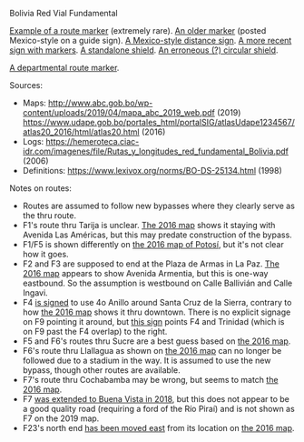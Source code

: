 Bolivia Red Vial Fundamental

[Example of a route marker](https://www.google.com/maps/@-16.309534,-67.9036088,3a,23.7y,66.58h,110.58t/data=!3m6!1e1!3m4!1sSQD1MTkuedefYSF_PGcVdw!2e0!7i13312!8i6656?entry=ttu) (extremely rare). [An older marker](https://www.google.com/maps/@-19.4849458,-65.8021869,3a,15.1y,53.12h,80.54t/data=!3m6!1e1!3m4!1s86t-6fNUwdD5WhA59leLgQ!2e0!7i13312!8i6656?entry=ttu) (posted Mexico-style on a guide sign). [A Mexico-style distance sign](https://www.google.com/maps/@-17.6522017,-66.4597196,3a,17.2y,170.43h,86.86t/data=!3m6!1e1!3m4!1sO00-6Zi2ao45ehrndRQzKg!2e0!7i13312!8i6656?entry=ttu). [A more recent sign with markers](https://www.mapillary.com/app/?lat=-17.680936921111055&lng=-66.80246975249997&z=18.781043044844054&focus=photo&pKey=149130981146221&x=0.7360365590631918&y=0.5808810601030785&zoom=1.7191977077363896). [A standalone shield](https://www.google.com/maps/@-20.0127324,-63.5313997,3a,15y,15.2h,86.27t/data=!3m6!1e1!3m4!1sfVaZg3gF3jLNZoDrqP9Ssg!2e0!7i13312!8i6656?entry=ttu). [An erroneous (?) circular shield](https://www.google.com/maps/@-20.4528088,-63.278444,3a,15y,9.34h,89.98t/data=!3m6!1e1!3m4!1s6sH_zWRnhHVra6TU7AwL0w!2e0!7i13312!8i6656?entry=ttu).

[A departmental route marker](https://www.google.com/maps/@-17.3818155,-65.8344502,3a,15.4y,208.09h,80.7t/data=!3m6!1e1!3m4!1sySUvnkh3UHRTRfmNO6SiIg!2e0!7i13312!8i6656?entry=ttu).

Sources:
* Maps: http://www.abc.gob.bo/wp-content/uploads/2019/04/mapa_abc_2019_web.pdf (2019) https://www.udape.gob.bo/portales_html/portalSIG/atlasUdape1234567/atlas20_2016/html/atlas20.html (2016)
* Logs: https://hemeroteca.ciac-idr.com/imagenes/file/Rutas_y_longitudes_red_fundamental_Bolivia.pdf (2006)
* Definitions: https://www.lexivox.org/norms/BO-DS-25134.html (1998)

Notes on routes:
* Routes are assumed to follow new bypasses where they clearly serve as the thru route.
* F1's route thru Tarija is unclear. [The 2016 map](https://www.udape.gob.bo/portales_html/portalSIG/atlasUdape1234567/atlas20_2016/maps/V50601.htm) shows it staying with Avenida Las Américas, but this may predate construction of the bypass.
* F1/F5 is shown differently on [the 2016 map of Potosí](https://www.udape.gob.bo/portales_html/portalSIG/atlasUdape1234567/atlas20_2016/maps/V50101.htm), but it's not clear how it goes.
* F2 and F3 are supposed to end at the Plaza de Armas in La Paz. [The 2016 map](https://www.udape.gob.bo/portales_html/portalSIG/atlasUdape1234567/atlas20_2016/maps/V20105.htm) appears to show Avenida Armentia, but this is one-way eastbound. So the assumption is westbound on Calle Ballivián and Calle Ingavi.
* F4 [is signed](https://www.mapillary.com/app/?lat=-17.745793595671&lng=-63.173722074242&z=17&pKey=801379154145856&focus=photo&x=0.38488386937196895&y=0.1800750191559125&zoom=1.2768436052698442) to use 4o Anillo around Santa Cruz de la Sierra, contrary to how [the 2016 map](https://www.udape.gob.bo/portales_html/portalSIG/atlasUdape1234567/atlas20_2016/maps/V70101.htm) shows it thru downtown. There is no explicit signage on F9 pointing it around, but [this sign](https://www.mapillary.com/app/?lat=-17.813701399972&lng=-63.210142799972&z=17&pKey=1404112697111853&focus=photo&x=0.5175739024323103&y=0.407546542850064&zoom=1.7191977077363896) points F4 and Trinidad (which is on F9 past the F4 overlap) to the right.
* F5 and F6's routes thru Sucre are a best guess based on [the 2016 map](https://www.udape.gob.bo/portales_html/portalSIG/atlasUdape1234567/atlas20_2016/maps/V10101.htm).
* F6's route thru Llallagua as shown on [the 2016 map](https://www.udape.gob.bo/portales_html/portalSIG/atlasUdape1234567/atlas20_2016/maps/V50203.htm) can no longer be followed due to a stadium in the way. It is assumed to use the new bypass, though other routes are available.
* F7's route thru Cochabamba may be wrong, but seems to match [the 2016 map](https://www.udape.gob.bo/portales_html/portalSIG/atlasUdape1234567/atlas20_2016/maps/V30101.htm).
* F7 [was extended to Buena Vista in 2018](https://www.lexivox.org/norms/BO-DS-N3480.html), but this does not appear to be a good quality road (requiring a ford of the Río Piraí) and is not shown as F7 on the 2019 map.
* F23's north end [has been moved east](https://www.mapillary.com/app/?lat=-17.5147219&lng=-65.8338577&z=17&focus=photo&pKey=180591061269562&x=0.6059246270587711&y=0.6377716427514172&zoom=1.7191977077363896) from its location on [the 2016 map](https://www.udape.gob.bo/portales_html/portalSIG/atlasUdape1234567/atlas20_2016/maps/V31403.htm).
